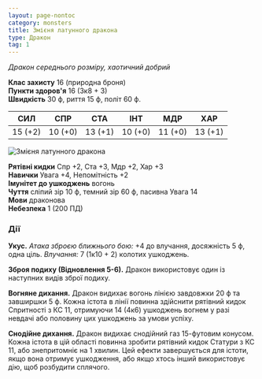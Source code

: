 ```yaml
---
layout: page-nontoc
category: monsters
title: Змієня латунного дракона
type: Дракон
tag: 1
---
```


_Дракон середнього розміру, хаотичний добрий_

**Клас захисту** 16 (природна броня)    
**Пункти здоров'я** 16 (3к8 + 3)    
**Швидкість** 30 ф, риття 15 ф, політ 60 ф.

| СИЛ     | СПР     | СТА     | ІНТ     | МДР     | ХАР     |
| ------- | ------- | ------- | ------- | ------- | ------- |
| 15 (+2) | 10 (+0) | 13 (+1) | 10 (+0) | 11 (+0) | 13 (+1) |

![Змієня латунного дракона](https://www.dndbeyond.com/avatars/thumbnails/30782/475/1000/1000/638061963543984454.png)

**Рятівні кидки** Спр +2, Ста +3, Мдр +2, Хар +3    
**Навички** Увага +4, Непомітність +2    
**Імунітет до ушкоджень** вогонь    
**Чуття** сліпий зір 10 ф, темний зір 60 ф, пасивна Увага 14    
**Мови** драконова    
**Небезпека** 1 (200 ПД)

### Дії
**Укус.** _Атака зброєю ближнього бою:_ +4 до влучання, досяжність 5 ф, одна ціль. _Влучання:_ 7 (1к10 + 2) колотих ушкоджень.    

**Зброя подиху (Відновлення 5-6).** Дракон використовує один із наступних видів зброї подиху.    

**Вогняне дихання.** Дракон видихає вогонь лінією завдовжки 20 ф та завширшки 5 ф. Кожна істота в лінії повинна здійснити рятівний кидок Спритності з КС 11, отримуючи 14 (4к6) ушкоджень вогнем у разі невдачі або половину цих ушкоджень за умови успіху.    

**Снодійне дихання.** Дракон видихає снодійний газ 15-футовим конусом. Кожна істота в цій області повинна зробити рятівний кидок Статури з КС 11, або знепритомніє на 1 хвилин. Цей ефекти завершується для істоти, якщо вона отримує ушкодження, або якщо хтось інший використовує дію, щоб розбудити сплячого.
